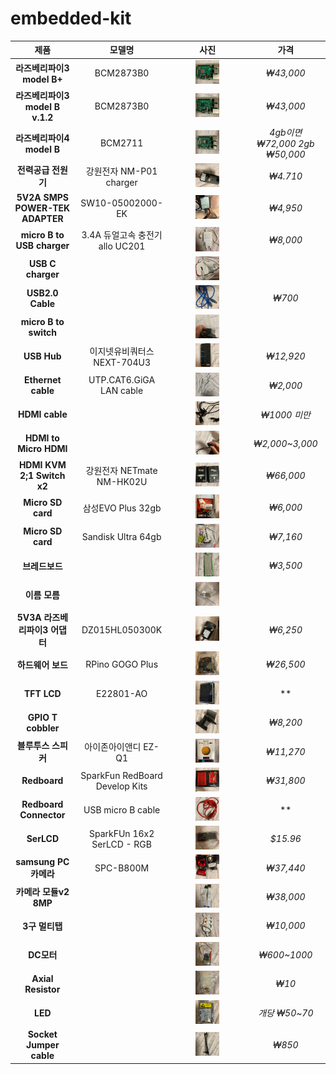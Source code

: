 # embedded-kit

|  <center>제품</center> |  <center>모델명</center> |  <center>사진</center> |  <center>가격</center> |  
|:-----:|:------:|:--------:|:----:|
|**라즈베리파이3 model B+** | BCM2873B0 |<center><img src="/images/15.jpg"  width="35%" height="10%"> </center> |*₩43,000* |
|**라즈베리파이3 model B v.1.2** | BCM2873B0 |<center><img src="/images/16.jpg"  width="35%" height="10%"> </center> |*₩43,000* |
|**라즈베리파이4 model B** | BCM2711 |<center><img src="/images/17.jpg"  width="35%" height="10%"> </center> |*4gb이면 ₩72,000 2gb ₩50,000* |
|**전력공급 전원기** | 강원전자 NM-P01 charger |<center><img src="/images/10.jpg"  width="35%" height="10%"> </center> |*₩4.710* |
|**5V2A SMPS POWER-TEK ADAPTER** | SW10-05002000-EK |<center><img src="/images/12.jpg"  width="35%" height="10%"> </center> |*₩4,950* |
|**micro B to USB charger** | 3.4A 듀얼고속 충전기 allo UC201 |<center><img src="/images/6.jpg"  width="35%" height="10%"> </center> |*₩8,000* |
|**USB C charger** |  |<center><img src="/images/7.jpg"  width="35%" height="10%"> </center> | |
|**USB2.0 Cable** |  |<center><img src="/images/11.jpg"  width="35%" height="10%"> </center> |*₩700* |
|**micro B to switch** |  | <img src="/images/1.jpg"  width="35%" height="10%"> | |
|**USB Hub** | 이지넷유비쿼터스 NEXT-704U3 |<center><img src="/images/13.jpg"  width="35%" height="10%"> </center> |*₩12,920* |
|**Ethernet cable** | UTP.CAT6.GiGA LAN cable  | <center><img src="/images/2.jpg"  width="35%" height="10%"> </center> |*₩2,000* |
|**HDMI cable** |  |<center><img src="/images/8.jpg"  width="35%" height="10%"> </center> |*₩1000 미만* |
|**HDMI to Micro HDMI** |  |<center><img src="/images/21.jpg"  width="35%" height="10%"> </center> |*₩2,000~3,000* |
|**HDMI KVM 2;1 Switch x2** | 강원전자 NETmate NM-HK02U |<center><img src="/images/14.jpg"  width="35%" height="10%"> </center> |*₩66,000* |
|**Micro SD card** | 삼성EVO Plus 32gb |<center><img src="/images/18.jpg"  width="35%" height="10%"> </center> |*₩6,000* |
|**Micro SD card** | Sandisk Ultra 64gb |<center><img src="/images/20.jpg"  width="35%" height="10%"> </center> |*₩7,160* |
|**브레드보드** |  |<center><img src="/images/19.jpg"  width="35%" height="10%"> </center> |*₩3,500* |
|**이름 모름** |  |<center><img src="/images/22.jpg"  width="35%" height="10%"> </center> | |
|**5V3A 라즈베리파이3 어댑터** | DZ015HL050300K |<center><img src="/images/23.jpg"  width="35%" height="10%"> </center> |*₩6,250* |
|**하드웨어 보드** | RPino GOGO Plus |<center><img src="/images/24.jpg"  width="35%" height="10%"> </center> |*₩26,500* |
|**TFT LCD** | E22801-AO |<center><img src="/images/25.jpg"  width="35%" height="10%"> </center> |** |
|**GPIO T cobbler** |  |<center><img src="/images/26.jpg"  width="35%" height="10%"> </center> |*₩8,200* |
|**블루투스 스피커** | 아이존아이앤디 EZ-Q1 |<center><img src="/images/27.jpg"  width="35%" height="10%"> </center> |*₩11,270* |
|**Redboard** | SparkFun RedBoard Develop Kits |<center><img src="/images/28.jpg"  width="35%" height="10%"> </center> |*₩31,800* |
|**Redboard Connector** | USB micro B cable |<center><img src="/images/29.jpg"  width="35%" height="10%"> </center> |** |
|**SerLCD** | SparkFUn 16x2 SerLCD - RGB |<center><img src="/images/30.jpg"  width="35%" height="10%"> </center> |*$15.96* |
|**samsung PC카메라** | SPC-B800M |<center><img src="/images/3.jpg"  width="35%" height="10%"> </center> |*₩37,440* |
|**카메라 모듈v2 8MP** |  |<center><img src="/images/4.jpg"  width="35%" height="10%"> </center> |*₩38,000* |
|**3구 멀티탭** |  |<center><img src="/images/5.jpg"  width="35%" height="10%"> </center> |*₩10,000* |
|**DC모터** |  |<center><img src="/images/31.jpg"  width="35%" height="10%"> </center> |*₩600~1000* |
|**Axial Resistor** |  |<center><img src="/images/32.jpg"  width="35%" height="10%"> </center> |*₩10* |
|**LED** |  |<center><img src="/images/33.jpg"  width="35%" height="10%"> </center> |*개당 ₩50~70* |
|**Socket Jumper cable** |  |<center><img src="/images/34.jpg"  width="35%" height="10%"> </center> |*₩850* |


